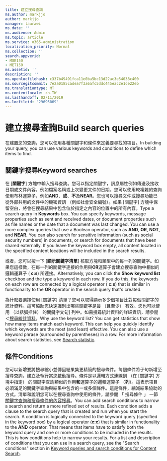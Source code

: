 ```yaml
---
title: 建立搜尋查詢
ms.author: markjjo
author: markjjo
manager: laurawi
ms.date: ''
ms.audience: Admin
ms.topic: article
ms.service: o365-administration
localization_priority: Normal
ms.collection: ''
search.appverid:
- MOE150
- MET150
ms.assetid: ''
description: ''
ms.openlocfilehash: c337b49491fca11e0ba5bc13d22ac3e54038c400
ms.sourcegitcommit: 7e2a0185cadea7f3a6afc5ddc445eac2e1ce22eb
ms.translationtype: MT
ms.contentlocale: zh-TW
ms.lasthandoff: 02/11/2019
ms.locfileid: "29695069"
---
```

# <a name="build-search-queries"></a><span data-ttu-id="7838e-102">建立搜尋查詢</span><span class="sxs-lookup"><span data-stu-id="7838e-102">Build search queries</span></span>

<span data-ttu-id="7838e-103">在建置您的查詢，您可以使用各種關鍵字和條件來定義要尋找的項目。</span><span class="sxs-lookup"><span data-stu-id="7838e-103">In building your query, you can use various keywords and conditions to define which items to find.</span></span>

## <a name="keyword-searches"></a><span data-ttu-id="7838e-104">關鍵字搜尋</span><span class="sxs-lookup"><span data-stu-id="7838e-104">Keyword searches</span></span>

<span data-ttu-id="7838e-p101">在 [**關鍵字**] 方塊中輸入搜尋查詢。您可以指定關鍵字，訊息屬性例如傳送及接收日期或文件內容，例如檔案名稱或上次變更文件的日期。您可以使用較複雜的查詢使用布林運算子，例如**AND**、**或**、**不**及**NEAR**。您也可以搜尋文件或搜尋功能已從外部共用的文件中的機密資訊 （例如社會安全編號）。如果 [關鍵字] 方塊中保留空白，將會在搜尋結果中包含位於指定之內容的位置中的所有內容。</span><span class="sxs-lookup"><span data-stu-id="7838e-p101">Type a search query in **Keywords** box. You can specify keywords, message properties such as sent and received dates, or document properties such as file names or the date that a document was last changed. You can use a more complex queries that use a Boolean operator, such as **AND**, **OR**, **NOT**, and **NEAR**. You can also search for sensitive information (such as social security numbers) in documents, or search for documents that have been shared externally. If you leave the keyword box empty, all content located in the specified content locations will be included in the search results.</span></span>
    
<span data-ttu-id="7838e-p102">或者，您可以按一下 [**顯示關鍵字清單**] 核取方塊和類型中的每一列的關鍵字。如果您這樣做，在每一列的關鍵字連接的作用與**OR**運算子會建立搜尋查詢中相似的邏輯運算子 ( **c:s**) 所連接。</span><span class="sxs-lookup"><span data-stu-id="7838e-p102">Alternatively, you can click the **Show keyword list** checkbox and the type a keyword in each row. If you do this, the keywords on each row are connected by a logical operator ( **c:s**) that is similar in functionality to the **OR** operator in the search query that's created.</span></span> 
    
<span data-ttu-id="7838e-p103">為什麼要選擇使用 [關鍵字] 清單？您可以取得顯示多少個項目比對每個關鍵字的統計資料。這可協助您快速識別出哪些關鍵字是最 （且至少） 有效。您也可以使用 （以括弧括住） 的關鍵字文句] 列中。如需搜尋統計資料的詳細資訊，請參閱 ＜[搜尋統計資料](search-statistics.md)。</span><span class="sxs-lookup"><span data-stu-id="7838e-p103">Why use the keyword list? You can get statistics that show how many items match each keyword. This can help you quickly identify which keywords are the most (and least) effective. You can also use a keyword phrase (surrounded by parentheses) in a row. For more information about search statistics, see [Search statistic](search-statistics.md).</span></span>

## <a name="conditions"></a><span data-ttu-id="7838e-117">條件</span><span class="sxs-lookup"><span data-stu-id="7838e-117">Conditions</span></span>
    
<span data-ttu-id="7838e-p104">您可以新增要將搜尋縮小並傳回結果集更精簡的搜尋條件。每個條件將子句新增至搜尋查詢，建立及執行當您啟動搜尋。條件是以邏輯方式連線到 （在 [關鍵字] 方塊中指定） 的關鍵字查詢類似的作用**和**運算子的邏輯運算子 （**列**）。這表示項目必須滿足的關鍵字查詢與結果中包含的一或多個條件。這是條件，縮減結果協助的方式。清單和說明您可以在搜尋查詢中使用的條件，請參閱 「 搜尋條件 」 一節[關鍵字查詢和搜尋條件的內容搜尋](../keyword-queries-and-search-conditions.md#search-conditions)。</span><span class="sxs-lookup"><span data-stu-id="7838e-p104">You can add search conditions to narrow a search and return a more refined set of results. Each condition adds a clause to the search query that is created and run when you start the search. A condition is logically connected to the keyword query (specified in the keyword box) by a logical operator (**c:c**) that is similar in functionality to the **AND** operator. That means that items have to satisfy both the keyword query and one or more conditions to be included in the results. This is how conditions help to narrow your results. For a list and description of conditions that you can use in a search query, see the "Search conditions" section in [Keyword queries and search conditions for Content Search](../keyword-queries-and-search-conditions.md#search-conditions).</span></span>


